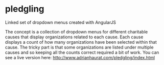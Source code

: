 pledgling
=========

Linked set of dropdown menus created with AngularJS

The concept is a collection of dropdown menus for different charitable causes that display organizations related to each cause. Each cause displays a count of how many organizations have been selected within that cause. The tricky part is that some organizations are listed under multiple causes and so keeping all the counts correct required a bit of work. You can see a live version here: http://www.adrianhaurat.com/pledgling/index.html

